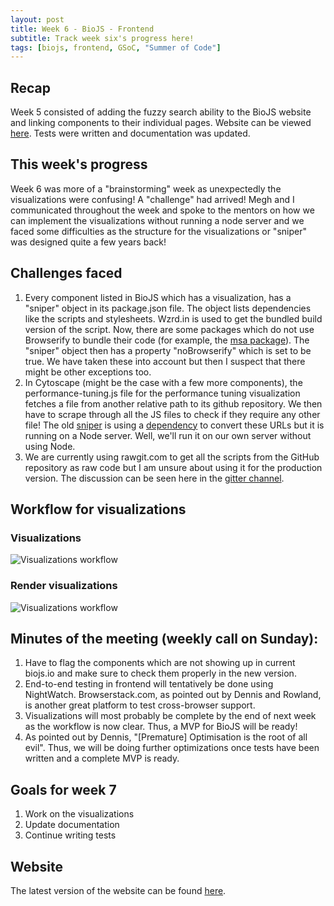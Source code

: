 ```yaml
---
layout: post
title: Week 6 - BioJS - Frontend 
subtitle: Track week six's progress here!
tags: [biojs, frontend, GSoC, "Summer of Code"]
---
```


## Recap
Week 5 consisted of adding the fuzzy search ability to the BioJS website and linking components to their individual pages. Website can be viewed [here](http://139.59.93.32/biojs-frontend/dist/#/). Tests were written and documentation was updated.

## This week's progress
Week 6 was more of a "brainstorming" week as unexpectedly the visualizations were confusing! A "challenge" had arrived! Megh and I communicated throughout the week and spoke to the mentors on how we can implement the visualizations without running a node server and we faced some difficulties as the structure for the visualizations or "sniper" was designed quite a few years back!

## Challenges faced
  1. Every component listed in BioJS which has a visualization, has a "sniper" object in its package.json file. The object lists dependencies like the scripts and stylesheets. Wzrd.in is used to get the bundled build version of the script. Now, there are some packages which do not use Browserify to bundle their code (for example, the [msa package](https://github.com/wilzbach/msa)). The "sniper" object then has a property "noBrowserify" which is set to be true. We have taken these into account but then I suspect that there might be other exceptions too.
  2. In Cytoscape (might be the case with a few more components), the performance-tuning.js file for the performance tuning visualization fetches a file from another relative path to its github repository. We then have to scrape through all the JS files to check if they require any other file! The old [sniper](https://github.com/biojs/sniper) is using a [dependency](https://github.com/biojs/biojs-util-snippets/) to convert these URLs but it is running on a Node server. Well, we'll run it on our own server without using Node.
  3. We are currently using rawgit.com to get all the scripts from the GitHub repository as raw code but I am unsure about using it for the production version.
The discussion can be seen here in the [gitter channel](https://gitter.im/biojs/biojs).

## Workflow for visualizations
### Visualizations
![Visualizations workflow](https://github.com/biojs/biojs.github.io/blob/master/_posts/Visualization%20workflow.jpg)
### Render visualizations
![Visualizations workflow](https://github.com/biojs/biojs.github.io/blob/master/_posts/Render%20visualization%20workflow.jpg)

## Minutes of the meeting (weekly call on Sunday):
  1. Have to flag the components which are not showing up in current biojs.io and make sure to check them properly in the new version.
  2. End-to-end testing in frontend will tentatively be done using NightWatch. Browserstack.com, as pointed out by Dennis and Rowland, is another great platform to test cross-browser support.
  3. Visualizations will most probably be complete by the end of next week as the workflow is now clear. Thus, a MVP for BioJS will be ready!
  4. As pointed out by Dennis, "[Premature] Optimisation is the root of all evil". Thus, we will be doing further optimizations once tests have been written and a complete MVP is ready.

## Goals for week 7
  1. Work on the visualizations
  2. Update documentation
  3. Continue writing tests

## Website
The latest version of the website can be found [here](http://139.59.93.32/biojs-frontend/dist/#/).
